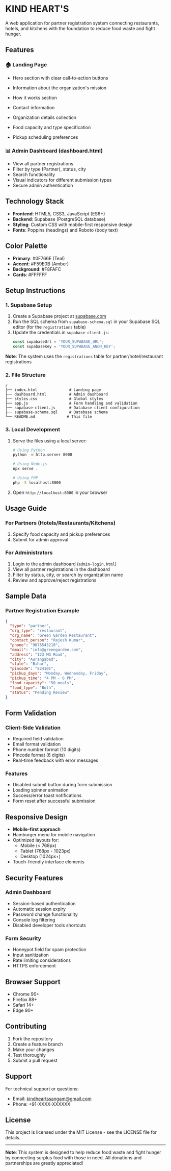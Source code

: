# KIND HEART'S

A web application for partner registration system connecting restaurants, hotels, and kitchens with the foundation to reduce food waste and fight hunger.

## Features

### 🏠 Landing Page
- Hero section with clear call-to-action buttons
- Information about the organization's mission
- How it works section
- Contact information

- Organization details collection
- Food capacity and type specification
- Pickup scheduling preferences

### 📊 Admin Dashboard (dashboard.html)
- View all partner registrations
- Filter by type (Partner), status, city
- Search functionality
- Visual indicators for different submission types
- Secure admin authentication

## Technology Stack

- **Frontend**: HTML5, CSS3, JavaScript (ES6+)
- **Backend**: Supabase (PostgreSQL database)
- **Styling**: Custom CSS with mobile-first responsive design
- **Fonts**: Poppins (headings) and Roboto (body text)

## Color Palette

- **Primary**: #0F766E (Teal)
- **Accent**: #F59E0B (Amber)
- **Background**: #F8FAFC
- **Cards**: #FFFFFF

## Setup Instructions

### 1. Supabase Setup

1. Create a Supabase project at [supabase.com](https://supabase.com)
2. Run the SQL schema from `supabase-schema.sql` in your Supabase SQL editor (for the `registrations` table)
3. Update the credentials in `supabase-client.js`:
   ```javascript
   const supabaseUrl = 'YOUR_SUPABASE_URL';
   const supabaseKey = 'YOUR_SUPABASE_ANON_KEY';
   ```

**Note**: The system uses the `registrations` table for partner/hotel/restaurant registrations

### 2. File Structure

```
/
├── index.html              # Landing page
├── dashboard.html          # Admin dashboard
├── styles.css              # Global styles
├── app.js                  # Form handling and validation
├── supabase-client.js      # Database client configuration
├── supabase-schema.sql     # Database schema
└── README.md              # This file
```

### 3. Local Development

1. Serve the files using a local server:
   ```bash
   # Using Python
   python -m http.server 8000

   # Using Node.js
   npx serve .

   # Using PHP
   php -S localhost:8000
   ```

2. Open `http://localhost:8000` in your browser

## Usage Guide

### For Partners (Hotels/Restaurants/Kitchens)

3. Specify food capacity and pickup preferences
4. Submit for admin approval

### For Administrators

1. Login to the admin dashboard (`admin-login.html`)
2. View all partner registrations in the dashboard
3. Filter by status, city, or search by organization name
4. Review and approve/reject registrations

## Sample Data

### Partner Registration Example
```json
{
  "type": "partner",
  "org_type": "restaurant",
  "org_name": "Green Garden Restaurant",
  "contact_person": "Rajesh Kumar",
  "phone": "9876543210",
  "email": "info@greengarden.com",
  "address": "123 MG Road",
  "city": "Aurangabad",
  "state": "Bihar",
  "pincode": "824101",
  "pickup_days": "Monday, Wednesday, Friday",
  "pickup_time": "4 PM - 6 PM",
  "food_capacity": "50 meals",
  "food_type": "Both",
  "status": "Pending Review"
}
```


## Form Validation

### Client-Side Validation
- Required field validation
- Email format validation
- Phone number format (10 digits)
- Pincode format (6 digits)
- Real-time feedback with error messages

### Features
- Disabled submit button during form submission
- Loading spinner animation
- Success/error toast notifications
- Form reset after successful submission

## Responsive Design

- **Mobile-first approach**
- Hamburger menu for mobile navigation
- Optimized layouts for:
  - Mobile (< 768px)
  - Tablet (768px - 1023px)
  - Desktop (1024px+)
- Touch-friendly interface elements

## Security Features

### Admin Dashboard
- Session-based authentication
- Automatic session expiry
- Password change functionality
- Console log filtering
- Disabled developer tools shortcuts

### Form Security
- Honeypot field for spam protection
- Input sanitization
- Rate limiting considerations
- HTTPS enforcement

## Browser Support

- Chrome 90+
- Firefox 88+
- Safari 14+
- Edge 90+

## Contributing

1. Fork the repository
2. Create a feature branch
3. Make your changes
4. Test thoroughly
5. Submit a pull request

## Support

For technical support or questions:
- Email: kindheartssangam@gmail.com
- Phone: +91-XXXX-XXXXXX

## License

This project is licensed under the MIT License - see the LICENSE file for details.

---

**Note**: This system is designed to help reduce food waste and fight hunger by connecting surplus food with those in need. All donations and partnerships are greatly appreciated!